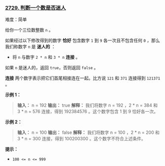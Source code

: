 ### [2729\. 判断一个数是否迷人](https://leetcode.cn/problems/check-if-the-number-is-fascinating/)

难度：简单

给你一个三位数整数 `n` 。

如果经过以下修改得到的数字 **恰好** 包含数字 `1` 到 `9` 各一次且不包含任何 `0` ，那么我们称数字 `n` 是 **迷人的** ：

- 将 `n` 与数字 `2 * n` 和 `3 * n` **连接** 。

如果 `n` 是迷人的，返回 `true`，否则返回 `false` 。

**连接** 两个数字表示把它们首尾相接连在一起。比方说 `121` 和 `371` 连接得到 `121371` 。

**示例 1：**

> **输入：** n = 192
> **输出：** true
> **解释：** 我们将数字 n = 192 ，2 * n = 384 和 3 * n = 576 连接，得到 192384576 。这个数字包含 1 到 9 恰好各一次。

**示例 2：**

> **输入：** n = 100
> **输出：** false
> **解释：** 我们将数字 n = 100 ，2 * n = 200 和 3 * n = 300 连接，得到 100200300 。这个数字不符合上述条件。

**提示：**

- `100 <= n <= 999`
